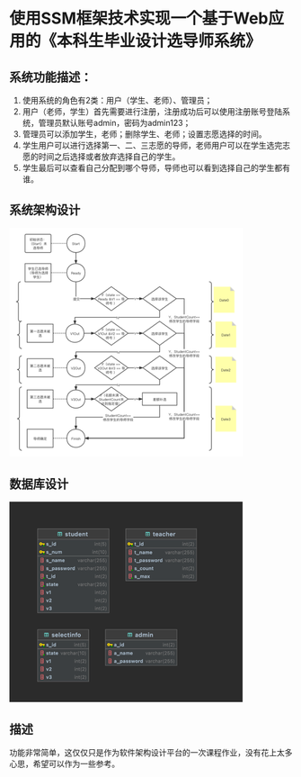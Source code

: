 # 使用SSM框架技术实现一个基于Web应用的《本科生毕业设计选导师系统》

## 系统功能描述：
1. 使用系统的角色有2类：用户（学生、老师）、管理员； 
2. 用户（老师，学生）首先需要进行注册，注册成功后可以使用注册账号登陆系统，管理员默认账号admin，密码为admin123； 
3. 管理员可以添加学生，老师；删除学生、老师；设置志愿选择的时间。 
4. 学生用户可以进行选择第一、二、三志愿的导师，老师用户可以在学生选完志愿的时间之后选择或者放弃选择自己的学生。 
5. 学生最后可以查看自己分配到哪个导师，导师也可以看到选择自己的学生都有谁。

## 系统架构设计
![system_architecture.png](readme/system_architecture.png)

## 数据库设计
![database_design.png](readme/database_design.png)

## 描述
功能非常简单，这仅仅只是作为软件架构设计平台的一次课程作业，没有花上太多心思，希望可以作为一些参考。